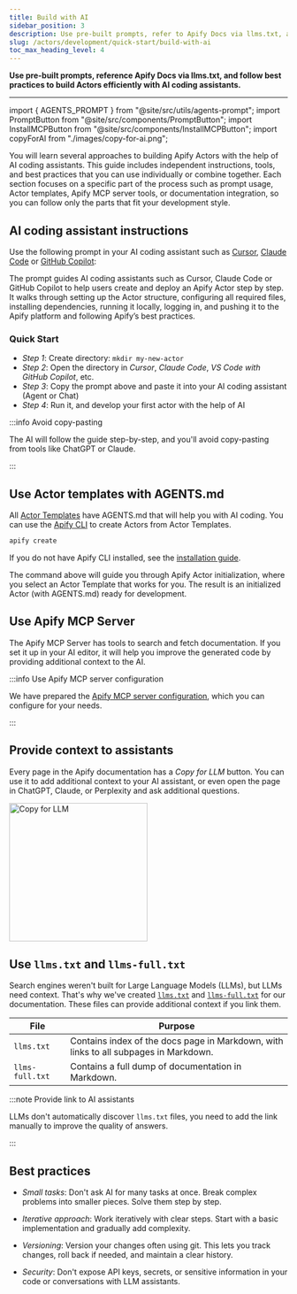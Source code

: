 ```yaml
---
title: Build with AI
sidebar_position: 3
description: Use pre-built prompts, refer to Apify Docs via llms.txt, and follow best practices for effective vibe coding.
slug: /actors/development/quick-start/build-with-ai
toc_max_heading_level: 4
---
```


**Use pre-built prompts, reference Apify Docs via llms.txt, and follow best practices to build Actors efficiently with AI coding assistants.**

---

import { AGENTS_PROMPT } from "@site/src/utils/agents-prompt";
import PromptButton from "@site/src/components/PromptButton";
import InstallMCPButton from "@site/src/components/InstallMCPButton";
import copyForAI from "./images/copy-for-ai.png";

You will learn several approaches to building Apify Actors with the help of AI coding assistants. This guide includes independent instructions, tools, and best practices that you can use individually or combine together. Each section focuses on a specific part of the process such as prompt usage, Actor templates, Apify MCP server tools, or documentation integration, so you can follow only the parts that fit your development style.

## AI coding assistant instructions

Use the following prompt in your AI coding assistant such as [Cursor](https://www.cursor.com/), [Claude Code](https://www.claude.com/product/claude-code) or [GitHub Copilot](https://github.com/features/copilot):

<PromptButton prompt={AGENTS_PROMPT} title="Use pre-built prompt for your AI coding assistant" />

The prompt guides AI coding assistants such as Cursor, Claude Code or GitHub Copilot to help users create and deploy an Apify Actor step by step. It walks through setting up the Actor structure, configuring all required files, installing dependencies, running it locally, logging in, and pushing it to the Apify platform and following Apify’s best practices.

### Quick Start

- _Step 1_: Create directory: `mkdir my-new-actor`
- _Step 2_: Open the directory in _Cursor_, _Claude Code_, _VS Code with GitHub Copilot_, etc.
- _Step 3_: Copy the prompt above and paste it into your AI coding assistant (Agent or Chat)
- _Step 4_: Run it, and develop your first actor with the help of AI

:::info Avoid copy-pasting

The AI will follow the guide step-by-step, and you'll avoid copy-pasting from tools like ChatGPT or Claude.

:::

## Use Actor templates with AGENTS.md

All [Actor Templates](https://apify.com/templates) have AGENTS.md that will help you with AI coding. You can use the [Apify CLI](/cli/docs) to create Actors from Actor Templates. 

```bash
apify create
```

If you do not have Apify CLI installed, see the [installation guide](/cli/docs/installation).

The command above will guide you through Apify Actor initialization, where you select an Actor Template that works for you. The result is an initialized Actor (with AGENTS.md) ready for development.

## Use Apify MCP Server

The Apify MCP Server has tools to search and fetch documentation. If you set it up in your AI editor, it will help you improve the generated code by providing additional context to the AI.

:::info Use Apify MCP server configuration

We have prepared the [Apify MCP server configuration](https://mcp.apify.com/), which you can configure for your needs.

:::

## Provide context to assistants

Every page in the Apify documentation has a _Copy for LLM_ button. You can use it to add additional context to your AI assistant, or even open the page in ChatGPT, Claude, or Perplexity and ask additional questions.

<img src={copyForAI} alt="Copy for LLM" width="250" />

## Use `llms.txt` and `llms-full.txt`

Search engines weren't built for Large Language Models (LLMs), but LLMs need context. That's why we've created [`llms.txt`](https://docs.apify.com/llms.txt) and [`llms-full.txt`](https://docs.apify.com/llms-full.txt) for our documentation. These files can provide additional context if you link them.

<table>
  <thead>
    <tr>
      <th>File</th>
      <th>Purpose</th>
    </tr>
  </thead>
  <tbody>
    <tr>
      <td><code>llms.txt</code></td>
      <td>Contains index of the docs page in Markdown, with links to all subpages in Markdown.</td>
    </tr>
    <tr>
      <td>
        <code style={{ whiteSpace: 'nowrap' }}>llms-full.txt</code>
      </td>
      <td>Contains a full dump of documentation in Markdown.</td>
    </tr>
  </tbody>
</table>

:::note Provide link to AI assistants

LLMs don't automatically discover `llms.txt` files, you need to add the link manually to improve the quality of answers.

:::

## Best practices

- _Small tasks_: Don't ask AI for many tasks at once. Break complex problems into smaller pieces. Solve them step by step.

- _Iterative approach_: Work iteratively with clear steps. Start with a basic implementation and gradually add complexity.

- _Versioning_: Version your changes often using git. This lets you track changes, roll back if needed, and maintain a clear history.

- _Security_: Don't expose API keys, secrets, or sensitive information in your code or conversations with LLM assistants.
